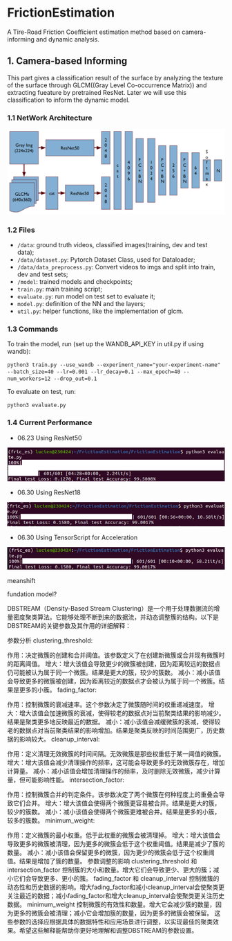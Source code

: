 # FrictionEstimation
A Tire-Road Friction Coefficient estimation method based on camera-informing and dynamic analysis.

## 1. Camera-based Informing

This part gives a classification result of the surface by analyzing the texture of the surface through GLCM((Gray Level Co-occurrence Matrix)) and extracting fueature by pretrained ResNet. Later we will use this classification to inform the dynamic model.

### 1.1 NetWork Architecture

![ClassificationArchitecture](illustrations/ClassificationArchitecture.png)

### 1.2 Files

-  `/data`: ground truth videos, classified images(training, dev and test data);
-  `/data/dataset.py`: Pytorch Dataset Class, used for Dataloader;
-  `/data/data_preprocess.py`: Convert videos to imgs and split into train, dev and test sets;
-  `/model`: trained models and checkpoints;
-  `train.py`: main training script;
-  `evaluate.py`: run model on test set to evaluate it;
-  `model.py`: definition of the NN and the layers;
-  `util.py`: helper functions, like the implementation of glcm.

### 1.3 Commands

To train the model, run (set up the WANDB_API_KEY in util.py if using wandb):

```
python3 train.py --use_wandb --experiment_name="your-experiment-name" --batch_size=40 --lr=0.001 --lr_decay=0.1 --max_epoch=40 --num_workers=12 --drop_out=0.1
```
To evaluate on test, run:
```
python3 evaluate.py
```

### 1.4 Current Performance

- 06.23 Using ResNet50

![Alt text](illustrations/0623-test-result.png)

- 06.30 Using ResNet18

![Alt text](illustrations/0629-Res18-result.png)

- 06.30 Using TensorScript for Acceleration

![Alt text](illustrations/0630-Res18-TensorScript.png)


meanshift

fundation model?

DBSTREAM（Density-Based Stream Clustering）是一个用于处理数据流的增量密度聚类算法。它能够处理不断到来的数据流，并动态调整簇的结构。以下是DBSTREAM的关键参数及其作用的详细解释：

参数分析
clustering_threshold:

作用：决定微簇的创建和合并阈值。该参数定义了在创建新微簇或合并现有微簇时的距离阈值。
增大：增大该值会导致更少的微簇被创建，因为距离较远的数据点仍可能被认为属于同一个微簇。结果是更大的簇，较少的簇数。
减小：减小该值会导致更多的微簇被创建，因为距离较近的数据点才会被认为属于同一个微簇。结果是更多的小簇。
fading_factor:

作用：控制微簇的衰减速率。这个参数决定了微簇随时间的权重递减速度。
增大：增大该值会加速微簇的衰减，使得较老的数据点对当前聚类结果的影响减少。结果是聚类更多地反映最近的数据。
减小：减小该值会减缓微簇的衰减，使得较老的数据点对当前聚类结果的影响增加。结果是聚类反映的时间范围更广，历史数据的影响较大。
cleanup_interval:

作用：定义清理无效微簇的时间间隔。无效微簇是那些权重低于某一阈值的微簇。
增大：增大该值会减少清理操作的频率，这可能会导致更多的无效微簇存在，增加计算量。
减小：减小该值会增加清理操作的频率，及时删除无效微簇，减少计算量，但可能影响性能。
intersection_factor:

作用：控制微簇合并的判定条件。该参数决定了两个微簇在何种程度上的重叠会导致它们合并。
增大：增大该值会使得两个微簇更容易被合并。结果是更大的簇，较少的簇数。
减小：减小该值会使得两个微簇更难被合并。结果是更多的小簇，较多的簇数。
minimum_weight:

作用：定义微簇的最小权重。低于此权重的微簇会被清理掉。
增大：增大该值会导致更多的微簇被清理，因为更多的微簇会低于这个权重阈值。结果是减少了簇的数量。
减小：减小该值会保留更多的微簇，因为更少的微簇会低于这个权重阈值。结果是增加了簇的数量。
参数调整的影响
clustering_threshold 和 intersection_factor 控制簇的大小和数量。增大它们会导致更少、更大的簇；减小它们会导致更多、更小的簇。
fading_factor 和 cleanup_interval 控制微簇的动态性和历史数据的影响。增大fading_factor和减小cleanup_interval会使聚类更关注最近的数据；减小fading_factor和增大cleanup_interval会使聚类更关注历史数据。
minimum_weight 控制微簇的有效性和数量。增大它会减少簇的数量，因为更多的微簇会被清理；减小它会增加簇的数量，因为更多的微簇会被保留。
这些参数的选择应根据具体的数据特性和应用场景进行调整，以实现最佳的聚类效果。希望这些解释能帮助你更好地理解和调整DBSTREAM的参数设置。